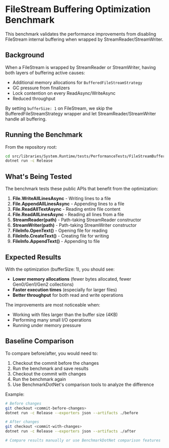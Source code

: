 # FileStream Buffering Optimization Benchmark

This benchmark validates the performance improvements from disabling FileStream internal buffering when wrapped by StreamReader/StreamWriter.

## Background

When a FileStream is wrapped by StreamReader or StreamWriter, having both layers of buffering active causes:
- Additional memory allocations for `BufferedFileStreamStrategy`
- GC pressure from finalizers
- Lock contention on every ReadAsync/WriteAsync
- Reduced throughput

By setting `bufferSize: 1` on FileStream, we skip the BufferedFileStreamStrategy wrapper and let StreamReader/StreamWriter handle all buffering.

## Running the Benchmark

From the repository root:

```bash
cd src/libraries/System.Runtime/tests/PerformanceTests/FileStreamBufferingBenchmark
dotnet run -c Release
```

## What's Being Tested

The benchmark tests these public APIs that benefit from the optimization:

1. **File.WriteAllLinesAsync** - Writing lines to a file
2. **File.AppendAllLinesAsync** - Appending lines to a file
3. **File.ReadAllTextAsync** - Reading entire file content
4. **File.ReadAllLinesAsync** - Reading all lines from a file
5. **StreamReader(path)** - Path-taking StreamReader constructor
6. **StreamWriter(path)** - Path-taking StreamWriter constructor
7. **FileInfo.OpenText()** - Opening file for reading
8. **FileInfo.CreateText()** - Creating file for writing
9. **FileInfo.AppendText()** - Appending to file

## Expected Results

With the optimization (bufferSize: 1), you should see:
- **Lower memory allocations** (fewer bytes allocated, fewer Gen0/Gen1/Gen2 collections)
- **Faster execution times** (especially for larger files)
- **Better throughput** for both read and write operations

The improvements are most noticeable when:
- Working with files larger than the buffer size (4KB)
- Performing many small I/O operations
- Running under memory pressure

## Baseline Comparison

To compare before/after, you would need to:
1. Checkout the commit before the changes
2. Run the benchmark and save results
3. Checkout the commit with changes
4. Run the benchmark again
5. Use BenchmarkDotNet's comparison tools to analyze the difference

Example:
```bash
# Before changes
git checkout <commit-before-changes>
dotnet run -c Release --exporters json --artifacts ./before

# After changes  
git checkout <commit-with-changes>
dotnet run -c Release --exporters json --artifacts ./after

# Compare results manually or use BenchmarkDotNet comparison features
```
